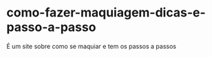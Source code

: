 # como-fazer-maquiagem-dicas-e-passo-a-passo
É um site sobre como se maquiar e tem os passos a passos
